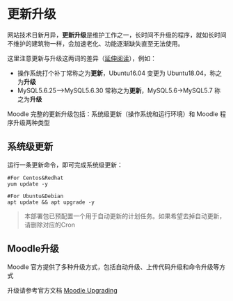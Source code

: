 # 更新升级

网站技术日新月异，**更新升级**是维护工作之一，长时间不升级的程序，就如长时间不维护的建筑物一样，会加速老化、功能逐渐缺失直至无法使用。  

这里注意更新与升级这两词的差异（[延伸阅读](https://support.websoft9.com/docs/faq/zh/tech-upgrade.html#更新-vs-升级)），例如：
- 操作系统打个补丁常称之为**更新**，Ubuntu16.04 变更为 Ubuntu18.04，称之为**升级**
- MySQL5.6.25-->MySQL5.6.30 常称之为**更新**，MySQL5.6->MySQL5.7 称之为**升级**

Moodle 完整的更新升级包括：系统级更新（操作系统和运行环境）和 Moodle 程序升级两种类型

## 系统级更新

运行一条更新命令，即可完成系统级更新：

``` shell
#For Centos&Redhat
yum update -y

#For Ubuntu&Debian
apt update && apt upgrade -y
```
> 本部署包已预配置一个用于自动更新的计划任务。如果希望去掉自动更新，请删除对应的Cron


## Moodle升级

Moodle 官方提供了多种升级方式，包括自动升级、上传代码升级和命令升级等方式

升级请参考官方文档 [Moodle Upgrading](https://docs.moodle.org/37/en/Upgrading)